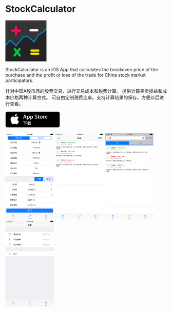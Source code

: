 StockCalculator 
=======================

<img width=128 height=128 src="screenshot/icon1024.png" />




StockCalculator is an iOS App that calculates the breakeven price of the purchase and the profit or loss of the trade for China stock market participators.


针对中国A股市场的股票交易，进行交易成本和税费计算。
提供计算买卖损益和成本价格两种计算方式。
可自由定制税费比率。支持计算结果的保存，方便以后进行查看。


<a href="https://itunes.apple.com/cn/app/gu-jia-ji-suan-qi/id1065778046"><img width=170 height=51 src="material/appstore.png" /></a>


<img width=30% height=30% src="screenshot/5.5calculate.png" />


<img width=30% height=30% src="screenshot/5.5record.png" />


<img width=30% height=30% src="screenshot/5.5search.png" />


<img width=30% height=30% src="screenshot/5.5setting.png" />

